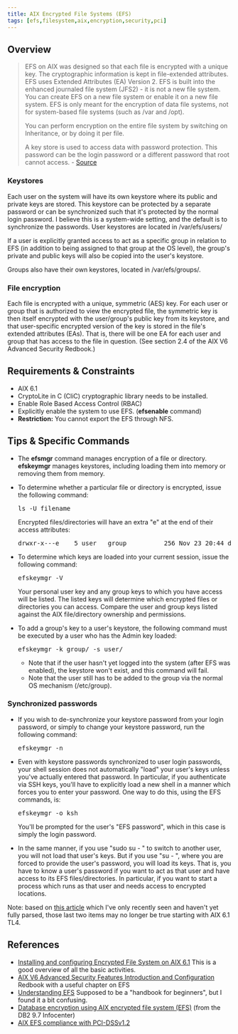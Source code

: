 ```yaml
---
title: AIX Encrypted File Systems (EFS)
tags: [efs,filesystem,aix,encryption,security,pci]
---
```


## Overview

> EFS on AIX was designed so that each file is encrypted with a unique key. The cryptographic information is kept in file-extended attributes. EFS uses Extended Attributes (EA) Version 2\. EFS is built into the enhanced journaled file system (JFS2) - it is not a new file system. You can create EFS on a new file system or enable it on a new file system. EFS is only meant for the encryption of data file systems, not for system-based file systems (such as /var and /opt).
> 
> You can perform encryption on the entire file system by switching on Inheritance, or by doing it per file.
> 
> A key store is used to access data with password protection. This password can be the login password or a different password that root cannot access. - [Source](http://ibm.com/partnerworld/wps/whitepaper/aix/v6r1/encrypt)

### Keystores

Each user on the system will have its own keystore where its public and private keys are stored. This keystore can be protected by a separate password or can be synchronized such that it's protected by the normal login password. I believe this is a system-wide setting, and the default is to synchronize the passwords. User keystores are located in /var/efs/users/<username>

If a user is explicitly granted access to act as a specific group in relation to EFS (in addition to being assigned to that group at the OS level), the group's private and public keys will also be copied into the user's keystore.

Groups also have their own keystores, located in /var/efs/groups/<groupname>.

### File encryption

Each file is encrypted with a unique, symmetric (AES) key. For each user or group that is authorized to view the encrypted file, the symmetric key is then itself encrypted with the user/group's public key from its keystore, and that user-specific encrypted version of the key is stored in the file's extended attributes (EAs). That is, there will be one EA for each user and group that has access to the file in question. (See section 2.4 of the AIX V6 Advanced Security Redbook.)

## Requirements & Constraints

*   AIX 6.1
*   CryptoLite in C (CliC) cryptographic library needs to be installed.
*   Enable Role Based Access Control (RBAC)
*   Explicitly enable the system to use EFS. (**efsenable** command)
*   **Restriction:** You cannot export the EFS through NFS.

## Tips & Specific Commands

*   The **efsmgr** command manages encryption of a file or directory. **efskeymgr** manages keystores, including loading them into memory or removing them from memory.
*   To determine whether a particular file or directory is encrypted, issue the following command:

    <pre>ls -U filename</pre>

    Encrypted files/directories will have an extra "e" at the end of their access attributes:

    <pre>drwxr-x---e    5 user   group          256 Nov 23 20:44 directory</pre>

*   To determine which keys are loaded into your current session, issue the following command:

    <pre>efskeymgr -V</pre>

    Your personal user key and any group keys to which you have access will be listed. The listed keys will determine which encrypted files or directories you can access. Compare the user and group keys listed against the AIX file/directory ownership and permissions.
*   To add a group's key to a user's keystore, the following command must be executed by a user who has the Admin key loaded:

    <pre>efskeymgr -k group/<group> -s user/<user></pre>

    -   Note that if the user hasn't yet logged into the system (after EFS was enabled), the keystore won't exist, and this command will fail.
    -   Note that the user still has to be added to the group via the normal OS mechanism (/etc/group).

### Synchronized passwords

*   If you wish to de-synchronize your keystore password from your login password, or simply to change your keystore password, run the following command:

    <pre>efskeymgr -n</pre>

*   Even with keystore passwords synchronized to user login passwords, your shell session does not automatically "load" your user's keys unless you've actually entered that password. In particular, if you authenticate via SSH keys, you'll have to explicitly load a new shell in a manner which forces you to enter your password. One way to do this, using the EFS commands, is:

    <pre>efskeymgr -o ksh</pre>

    You'll be prompted for the user's "EFS password", which in this case is simply the login password.
*   In the same manner, if you use "sudo su - " to switch to another user, you will not load that user's keys. But if you use "su - ", where you are forced to provide the user's password, you will load its keys. That is, you have to know a user's password if you want to act as that user and have access to its EFS files/directories. In particular, if you want to start a process which runs as that user and needs access to encrypted locations.

Note: based on [this article](http://www.ibm.com/developerworks/aix/library/au-opensshefs.html) which I've only recently seen and haven't yet fully parsed, those last two items may no longer be true starting with AIX 6.1 TL4.

## References

*   [Installing and configuring Encrypted File System on AIX 6.1](http://ibm.com/partnerworld/wps/whitepaper/aix/v6r1/encrypt) This is a good overview of all the basic activities.
*   [AIX V6 Advanced Security Features Introduction and Configuration](http://www.redbooks.ibm.com/abstracts/sg247430.html) Redbook with a useful chapter on EFS
*   [Understanding EFS](http://www.ibm.com/developerworks/aix/library/au-efs/index.html) Supposed to be a "handbook for beginners", but I found it a bit confusing.
*   [Database encryption using AIX encrypted file system (EFS)](http://publib.boulder.ibm.com/infocenter/db2luw/v9r7/index.jsp?topic=/com.ibm.db2.luw.admin.sec.doc/doc/c0055327.html) (from the DB2 9.7 Infocenter)
*   [AIX EFS compliance with PCI-DSSv1.2](http://www.ibm.com/developerworks/aix/library/au-efs_compliance/?S_TACT=105AGY20&S_CMP=HP)
